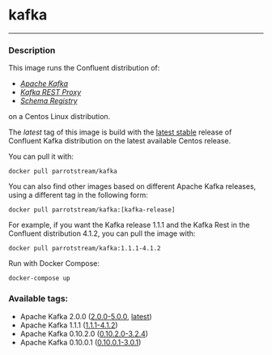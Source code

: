 # **kafka**
___

### Description

This image runs the Confluent distribution of:

 * [*Apache Kafka*](https://github.com/confluentinc/kafka.git)
 * [*Kafka REST Proxy*](https://github.com/confluentinc/kafka-rest.git)
 * [*Schema Registry*](https://github.com/confluentinc/schema-registry)

on a Centos Linux distribution.

The *latest* tag of this image is build with the [latest stable](https://github.com/confluentinc/kafka/releases/tag/v5.0.0) release of Confluent Kafka distribution on the latest available Centos release.

You can pull it with:

    docker pull parrotstream/kafka


You can also find other images based on different Apache Kafka releases, using a different tag in the following form:

    docker pull parrotstream/kafka:[kafka-release]


For example, if you want the Kafka release 1.1.1 and the Kafka Rest in the Confluent distribution 4.1.2, you can pull the image with:

    docker pull parrotstream/kafka:1.1.1-4.1.2

Run with Docker Compose:

    docker-compose up

### Available tags:

- Apache Kafka 2.0.0 ([2.0.0-5.0.0](https://github.com/parrot-stream/docker-kafka/blob/2.0.0-5.0.0/Dockerfile), [latest](https://github.com/parrot-stream/docker-kafka/blob/latest/Dockerfile))
- Apache Kafka 1.1.1 ([1.1.1-4.1.2](https://github.com/parrot-stream/docker-kafka/blob/1.1.1-4.1.2/Dockerfile))
- Apache Kafka 0.10.2.0 ([0.10.2.0-3.2.4](https://github.com/parrot-stream/docker-kafka/blob/0.10.2.0-3.2.4/Dockerfile))
- Apache Kafka 0.10.0.1 ([0.10.0.1-3.0.1](https://github.com/parrot-stream/docker-kafka/blob/0.10.0.1-3.0.1/Dockerfile))